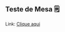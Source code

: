 ## Teste de Mesa 🗒️

Link: <a href="https://1drv.ms/x/s!Ak9c1kiROHFhn2sbj6gG2vv1GbIt?e=0ZSrpA">Clique aqui</a>
